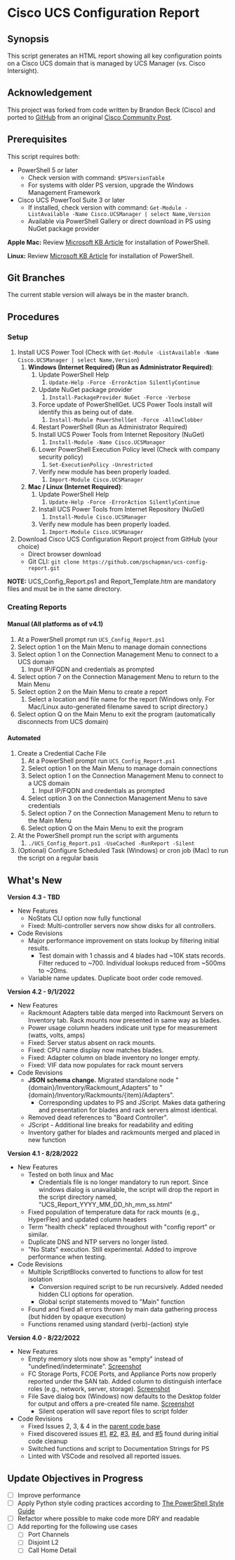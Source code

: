 # Cisco UCS Configuration Report
## Synopsis
This script generates an HTML report showing all key configuration points on a Cisco UCS domain that is managed by UCS Manager (vs. Cisco Intersight).

## Acknowledgement
This project was forked from code written by Brandon Beck (Cisco) and ported to [GitHub][4] from an original [Cisco Community Post][5].

## Prerequisites
This script requires both:
- PowerShell 5 or later
  - Check version with command: `$PSVersionTable`
  - For systems with older PS version, upgrade the Windows Management Framework
- Cisco UCS PowerTool Suite 3 or later
  - If installed, check version with command: `Get-Module -ListAvailable -Name Cisco.UCSManager | select Name,Version`
  - Available via PowerShell Gallery or direct download in PS using NuGet package provider

**Apple Mac:** Review [Microsoft KB Article][1] for installation of PowerShell.

**Linux:** Review [Microsoft KB Article][6] for installation of PowerShell.

## Git Branches
The current stable version will always be in the master branch.

## Procedures
### Setup
1. Install UCS Power Tool (Check with `Get-Module -ListAvailable -Name Cisco.UCSManager | select Name,Version`)
   1. **Windows (Internet Required) (Run as Administrator Required)**:
      1. Update PowerShell Help
         1. `Update-Help -Force -ErrorAction SilentlyContinue`
      2. Update NuGet package provider
         1. `Install-PackageProvider NuGet -Force -Verbose`
      3. Force update of PowerShellGet. UCS Power Tools install will identify this as being out of date.
         1. `Install-Module PowerShellGet -Force -AllowClobber`
      4. Restart PowerShell (Run as Administrator Required)
      5. Install UCS Power Tools from Internet Repository (NuGet)
         1. `Install-Module -Name Cisco.UCSManager`
      6. Lower PowerShell Execution Policy level (Check with company security policy)
         1. `Set-ExecutionPolicy -Unrestricted`
      7. Verify new module has been properly loaded.
         1. `Import-Module Cisco.UCSManager`
   2. **Mac / Linux (Internet Required)**:
      1. Update PowerShell Help
         1. `Update-Help -Force -ErrorAction SilentlyContinue`
      2. Install UCS Power Tools from Internet Repository (NuGet)
         1. `Install-Module Cisco.UCSManager`
      3. Verify new module has been properly loaded.
         1. `Import-Module Cisco.UCSManager`
2. Download Cisco UCS Configuration Report project from GitHub (your choice)
   - Direct browser download
   - Git CLI: `git clone https://github.com/pschapman/ucs-config-report.git`

**NOTE:** UCS_Config_Report.ps1 and Report_Template.htm are mandatory files and must be in the same directory.

### Creating Reports
#### Manual (All platforms as of v4.1)
1. At a PowerShell prompt run `UCS_Config_Report.ps1`
2. Select option 1 on the Main Menu to manage domain connections
3. Select option 1 on the Connection Management Menu to connect to a UCS domain
   1. Input IP/FQDN and credentials as prompted
4. Select option 7 on the Connection Management Menu to return to the Main Menu
5. Select option 2 on the Main Menu to create a report
   1. Select a location and file name for the report (Windows only. For Mac/Linux auto-generated filename saved to script directory.)
6. Select option Q on the Main Menu to exit the program (automatically disconnects from UCS domain)

#### Automated
1. Create a Credential Cache File
   1. At a PowerShell prompt run `UCS_Config_Report.ps1`
   2. Select option 1 on the Main Menu to manage domain connections
   3. Select option 1 on the Connection Management Menu to connect to a UCS domain
      1. Input IP/FQDN and credentials as prompted
   4. Select option 3 on the Connection Management Menu to save credentials
   5. Select option 7 on the Connection Management Menu to return to the Main Menu
   6. Select option Q on the Main Menu to exit the program
2. At the PowerShell prompt run the script with arguments
   1. `./UCS_Config_Report.ps1 -UseCached -RunReport -Silent`
3. (Optional) Configure Scheduled Task (Windows) or cron job (Mac) to run the script on a regular basis

## What's New
**Version 4.3 - TBD**
- New Features
  - NoStats CLI option now fully functional
  - Fixed: Multi-controller servers now show disks for all controllers.
- Code Revisions
  - Major performance improvement on stats lookup by filtering initial results.
    - Test domain with 1 chassis and 4 blades had ~10K stats records. Filter reduced to ~700. Individual lookups reduced from ~500ms to ~20ms.
  - Variable name updates. Duplicate boot order code removed.

**Version 4.2 - 9/1/2022**
- New Features
  - Rackmount Adapters table data merged into Rackmount Servers on Inventory tab.  Rack mounts now presented in same way as blades.
  - Power usage column headers indicate unit type for measurement (watts, volts, amps)
  - Fixed: Server status absent on rack mounts.
  - Fixed: CPU name display now matches blades.
  - Fixed: Adapter column on blade inventory no longer empty.
  - Fixed: VIF data now populates for rack mount servers
- Code Revisions
  - **JSON schema change.** Migrated standalone node "{domain}/Inventory/Rackmount_Adapters" to "{domain}/Inventory/Rackmounts/{item}/Adapters".
    - Corresponding updates to PS and JScript.  Makes data gathering and presentation for blades and rack servers almost identical.
  - Removed dead references to "Board Controller".
  - JScript - Additional line breaks for readability and editing
  - Inventory gather for blades and rackmounts merged and placed in new function

**Version 4.1 - 8/28/2022**
- New Features
  - Tested on both linux and Mac
    - Credentials file is no longer mandatory to run report. Since windows dialog is unavailable, the script will drop the report in the script directory named, "UCS_Report_YYYY_MM_DD_hh_mm_ss.html"
  - Fixed population of temperature data for rack mounts (e.g., HyperFlex) and updated column headers
  - Term "health check" replaced throughout with "config report" or similar.
  - Duplicate DNS and NTP servers no longer listed.
  - "No Stats" execution. Still experimental. Added to improve performance when testing.
- Code Revisions
  - Multiple ScriptBlocks converted to functions to allow for test isolation
    - Conversion required script to be run recursively.  Added needed hidden CLI options for operation.
    - Global script statements moved to "Main" function
  - Found and fixed all errors thrown by main data gathering process (but hidden by opaque execution)
  - Functions renamed using standard (verb)-(action) style

**Version 4.0 - 8/22/2022**
- New Features
  - Empty memory slots now show as "empty" instead of "undefined/indeterminate". [Screenshot](DocImages/EmptyMemorySlots.png)
  - FC Storage Ports, FCOE Ports, and Appliance Ports now properly reported under the SAN tab. Added column to distinguish interface roles (e.g., network, server, storage). [Screenshot](DocImages/NewSANReporting.png)
  - File Save dialog box (Windows) now defaults to the Desktop folder for output and offers a pre-created file name. [Screenshot](DocImages/FileSaveDialog.png)
    - Silent operation will save report files to script folder
- Code Revisions
  - Fixed Issues 2, 3, & 4 in the [parent code base][4]
  - Fixed discovered issues [#1][i001], [#2][i002], [#3][i003], [#4][i004], and [#5][i005] found during initial code cleanup
  - Switched functions and script to Documentation Strings for PS
  - Linted with VSCode and resolved all reported issues.

## Update Objectives in Progress
- [ ] Improve performance
- [ ] Apply Python style coding practices according to [The PowerShell Style Guide][3]
- [ ] Refactor where possible to make code more DRY and readable
- [ ] Add reporting for the following use cases
  - [ ] Port Channels
  - [ ] Disjoint L2
  - [ ] Call Home Detail

[1]: https://docs.microsoft.com/en-us/powershell/scripting/install/installing-powershell-on-macos?view=powershell-7.2
[2]: https://kb.vmware.com/s/article/59235
[3]: https://github.com/PoshCode/PowerShellPracticeAndStyle/blob/master/Style-Guide/Introduction.md
[4]: https://github.com/datacenter/ucs-browser
[5]: https://community.cisco.com/t5/unified-computing-system-knowledge-base/ucs-healthcheck-v2-5/ta-p/3654629
[6]: https://docs.microsoft.com/en-us/powershell/scripting/install/installing-powershell-on-linux?view=powershell-7.2
[i001]: https://github.com/pschapman/ucs-config-report/issues/1
[i002]: https://github.com/pschapman/ucs-config-report/issues/2
[i003]: https://github.com/pschapman/ucs-config-report/issues/3
[i004]: https://github.com/pschapman/ucs-config-report/issues/4
[i005]: https://github.com/pschapman/ucs-config-report/issues/5
